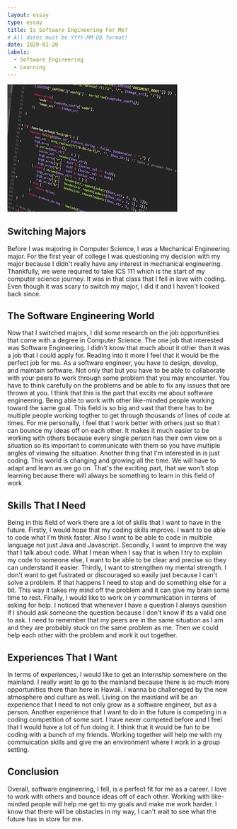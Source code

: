 ```yaml
---
layout: essay
type: essay
title: Is Software Engineering For Me?
# All dates must be YYYY-MM-DD format!
date: 2020-01-20
labels:
  - Software Engineering 
  - Learning
---
```


<img class="ui medium right floated rounded image" src="../images/software.png">

## Switching Majors

Before I was majoring in Computer Science, I was a Mechanical Engineering major. For the first year of college I was questioning my decision with my major because I didn't really have any interest in mechanical engineering. Thankfully, we were required to take ICS 111 which is the start of my computer science journey. It was in that class that I fell in love with coding. Even though it was scary to switch my major, I did it and I haven't looked back since. 

## The Software Engineering World

Now that I switched majors, I did some research on the job opportunities that come with a degree in Computer Science. The one job that interested was Software Engineering. I didn't know that much about it other than it was a job that I could apply for. Reading into it more I feel that it would be the perfect job for me. As a software engineer, you have to design, develop, and maintain software. Not only that but you have to be able to collaborate with your peers to work through some problem that you may encounter. You have to think carefully on the problems and be able to fix any issues that are thrown at you. I think that this is the part that excits me about software engineering. Being able to work with other like-minded people working toward the same goal. This field is so big and vast that there has to be multiple people working togther to get through thousands of lines of code at times. For me personally, I feel that I work better with others just so that I can bounce my ideas off on each other. It makes it much easier to be working with others because every single person has their own view on a situation so its important to communicate with them so you have multiple angles of viewing the situation. Another thing that I'm interested in is just coding. This world is changing and growing all the time. We will have to adapt and learn as we go on. That's the exciting part, that we won't stop learning because there will always be something to learn in this field of work. 

## Skills That I Need

Being in this field of work there are a lot of skills that I want to have in the future. Firstly, I would hope that my coding skills improve. I want to be able to code what I'm think faster. Also I want to be able to code in multiple language not just Java and Javascript. Secondly, I want to improve the way that I talk about code. What I mean when I say that is when I try to explain my code to someone else, I want to be able to be clear and precise so they can understand it easier. Thirdly, I want to strengthen my mental strength. I don't want to get fustrated or discouraged so easily just because I can't solve a problem. If that happens I need to stop and do something else for a bit. This way it takes my mind off the problem and it can give my brain some time to rest. Finally, I would like to work on y communication in terms of asking for help. I noticed that whenever I have a question I always question if I should ask someone the question because I don't know if its a valid one to ask. I need to remember that my peers are in the same situation as I am and they are probably stuck on the same problem as me. Then we could help each other with the problem and work it out together.

## Experiences That I Want

In terms of experiences, I would like to get an internship somewhere on the mainland. I really want to go to the mainland because there is so much more opportunities there than here in Hawaii. I wanna be challeneged by the new atmosphere and culture as well. Living on the mainland will be an experience that I need to not only grow as a software engineer, but as a person. Another experience that I want to do in the future is competing in a coding competition of some sort. I have never competed before and I feel that I would have a lot of fun doing it. I think that it would be fun to be coding with a bunch of my friends. Working together will help me with my commuication skills and give me an environment where I work in a group setting.

## Conclusion

Overall, software engineering, I fell, is a perfect fit for me as a career. I love to work with others and bounce ideas off of each other. Working with like-minded people will help me get to my goals and make me work harder. I know that there will be obstacles in my way, I can't wait to see what the future has in store for me.
